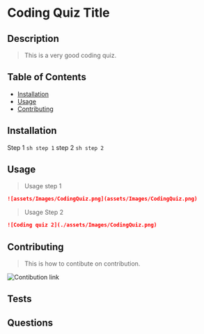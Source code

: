 # Coding Quiz Title

## Description

> This is a very good coding quiz. 

## Table of Contents

- [Installation](#Installation)
- [Usage](#Usage)
- [Contributing](#Contributing)

## Installation

Step 1
```sh step 1```
step 2
```sh step 2```

## Usage

> Usage step 1 
```md
![assets/Images/CodingQuiz.png](assets/Images/CodingQuiz.png) 
``` 
> Usage Step 2 
```md
![Coding quiz 2](./assets/Images/CodingQuiz.png) 
``` 

## Contributing

> This is how to contibute on contribution. 

![Contibution link](https://www.contributor-covenant.org/) 


## Tests

## Questions

